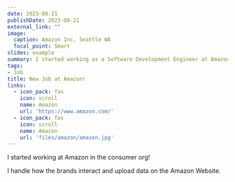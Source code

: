 ```yaml
---
date: 2023-08-21
publishDate: 2023-08-21
external_link: ""
image:
  caption: Amazon Inc, Seattle WA
  focal_point: Smart
slides: example
summary: I started working as a Software Development Engineer at Amazon!
tags:
- Job
title: New Job at Amazon!
links:
  - icon_pack: fas
    icon: scroll
    name: Amazon 
    url: 'https://www.amazon.com/'
  - icon_pack: fas
    icon: scroll
    name: Amazon 
    url: 'files/amazon/amazon.jpg'
---
```


I started working at Amazon in the consumer org! 

I handle how the brands interact and upload data on the Amazon Website. 